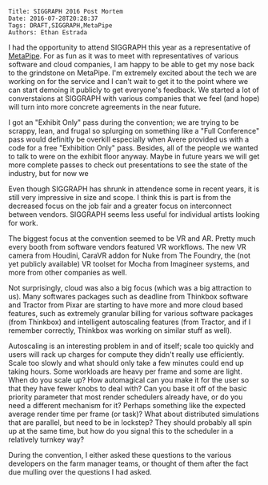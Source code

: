     Title: SIGGRAPH 2016 Post Mortem
    Date: 2016-07-28T20:28:37
    Tags: DRAFT,SIGGRAPH,MetaPipe
    Authors: Ethan Estrada

I had the opportunity to attend SIGGRAPH this year as a representative
of [MetaPipe](metapipe.com). For as fun as it was to meet with
representatives of various software and cloud companies, I am happy to
be able to get my nose back to the grindstone on MetaPipe. I'm
extremely excited about the tech we are working on for the service and
I can't wait to get it to the point where we can start demoing it
publicly to get everyone's feedback. We started a lot of converstaions
at SIGGRAPH with various companies that we feel (and hope) will turn
into more concrete agreements in the near future.

<!-- more -->

I got an "Exhibit Only" pass during the convention; we are trying to
be scrappy, lean, and frugal so splurging on something like a "Full
Conference" pass would definitly be overkill especially when Avere
provided us with a code for a free "Exhibition Only" pass. Besides,
all of the people we wanted to talk to were on the exhibit floor
anyway. Maybe in future years we will get more complete passes to
check out presentations to see the state of the industry, but for now
we

Even though SIGGRAPH has shrunk in attendence some in recent years, it
is still very impressive in size and scope. I think this is part is
from the decreased focus on the job fair and a greater focus on
interconnect between vendors. SIGGRAPH seems less useful for
individual artists looking for work.

The biggest focus at the convention seemed to be VR and AR. Pretty
much every booth from software vendors featured VR workflows. The new
VR camera from Houdini, CaraVR addon for Nuke from The Foundry, the
(not yet publicly available) VR toolset for Mocha from Imagineer
systems, and more from other companies as well.

Not surprisingly, cloud was also a big focus (which was a big
attraction to us). Many softwares packages such as deadline from
Thinkbox software and Tractor from Pixar are starting to have more and
more cloud based features, such as extremely granular billing for
various software packages (from Thinkbox) and intelligent autoscaling
features (from Tractor, and if I remember correctly, Thinkbox was
working on similar stuff as well).

Autoscaling is an interesting problem in and of itself; scale too
quickly and users will rack up charges for compute they didn't really
use efficiently.  Scale too slowly and what should only take a few
minutes could end up taking hours. Some workloads are heavy per frame
and some are light. When do you scale up? How automagical can you make
it for the user so that they have fewer knobs to deal with? Can you
base it off of the basic priority parameter that most render
schedulers already have, or do you need a different mechanism for it?
Perhaps something like the expected average render time per frame (or
task)? What about distributed simulations that are parallel, but need
to be in lockstep? They should probably all spin up at the same time,
but how do you signal this to the scheduler in a relatively turnkey
way?

During the convention, I either asked these questions to the various
developers on the farm manager teams, or thought of them after the
fact due mulling over the questions I had asked.

